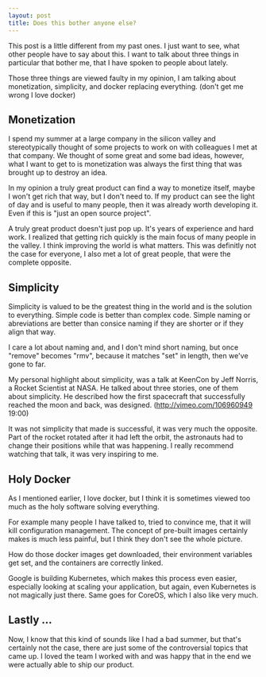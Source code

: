 ```yaml
---
layout: post
title: Does this bother anyone else?
---
```


This post is a little different from my past ones. I just want to see, what
other people have to say about this. I want to talk about three things in
particular that bother me, that I have spoken to people about lately.

Those three things are viewed faulty in my opinion, I am talking about
monetization, simplicity, and docker replacing everything. (don't get me wrong
I love docker)

Monetization
------------

I spend my summer at a large company in the silicon valley and stereotypically
thought of some projects to work on with colleagues I met at that company. We
thought of some great and some bad ideas, however, what I want to get to is
monetization was always the first thing that was brought up to destroy an idea.

In my opinion a truly great product can find a way to monetize itself, maybe I
won't get rich that way, but I don't need to. If my product can see the light
of day and is useful to many people, then it was already worth developing it.
Even if this is "just an open source project".

A truly great product doesn't just pop up. It's years of experience and hard
work. I realized that getting rich quickly is the main focus of many people in
the valley. I think improving the world is what matters. This was definitly not
the case for everyone, I also met a lot of great people, that were the complete
opposite.

Simplicity
----------

Simplicity is valued to be the greatest thing in the world and is the solution
to everything. Simple code is better than complex code. Simple naming or
abreviations are better than consice naming if they are shorter or if they
align that way.

I care a lot about naming and, and I don't mind short naming, but once "remove"
becomes "rmv", because it matches "set" in length, then we've gone to far.

My personal highlight about simplicity, was a talk at KeenCon by Jeff Norris, a
Rocket Scientist at NASA. He talked about three stories, one of them about
simplicity. He described how the first spacecraft that successfully reached the
moon and back, was designed. (http://vimeo.com/106960949 19:00)

It was not simplicity that made is successful, it was very much the opposite.
Part of the rocket rotated after it had left the orbit, the astronauts had to
change their positions while that was happening. I really recommend watching
that talk, it was very inspiring to me.

Holy Docker
-----------

As I mentioned earlier, I love docker, but I think it is sometimes viewed too
much as the holy software solving everything.

For example many people I have talked to, tried to convince me, that it will
kill configuration management. The concept of pre-built images certainly makes
is much less painful, but I think they don't see the whole picture.

How do those docker images get downloaded, their environment variables get set,
and the containers are correctly linked.

Google is building Kubernetes, which makes this process even easier, especially
looking at scaling your application, but again, even Kubernetes is not
magically just there. Same goes for CoreOS, which I also like very much.

Lastly ...
----------

Now, I know that this kind of sounds like I had a bad summer, but that's
certainly not the case, there are just some of the controversial topics that
came up. I loved the team I worked with and was happy that in the end we were
actually able to ship our product.
